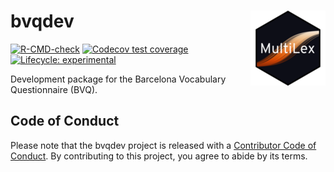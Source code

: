 # bvqdev <a href="https://gongcastro.github.io/bvqdev/"><img src="man/figures/logo.png" align="right" height="120" /></a>

<!-- badges: start -->
[![R-CMD-check](https://github.com/gongcastro/bvqdev/actions/workflows/R-CMD-check.yaml/badge.svg)](https://github.com/gongcastro/bvqdev/actions/workflows/R-CMD-check.yaml)
[![Codecov test coverage](https://codecov.io/gh/gongcastro/bvqdev/branch/main/graph/badge.svg)](https://app.codecov.io/gh/gongcastro/bvqdev?branch=main)
[![Lifecycle: experimental](https://img.shields.io/badge/lifecycle-experimental-orange.svg)](https://lifecycle.r-lib.org/articles/stages.html#experimental)
<!-- badges: end -->

Development package for the Barcelona Vocabulary Questionnaire (BVQ).

## Code of Conduct

Please note that the bvqdev project is released with a [Contributor Code of Conduct](https://contributor-covenant.org/version/2/1/CODE_OF_CONDUCT.html). By contributing to this project, you agree to abide by its terms.
